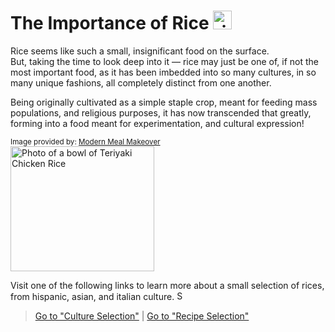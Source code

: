 # The Importance of Rice <img src="https://i.pinimg.com/564x/4c/0e/df/4c0edf5c95f6592fddbb54f48868a8f8.jpg" alt="rice bowl logo" width="30" height="30">
Rice seems like such a small, insignificant food on the surface.  
But, taking the time to look deep into it — rice may just be one of, if not the most important food, as it has been imbedded into so many cultures, in so many unique fashions, all completely distinct from one another.

Being originally cultivated as a simple staple crop, meant for feeding mass populations, and religious purposes, it has now transcended that greatly, forming into a food meant for experimentation, and cultural expression!

<sub>Image provided by: [Modern Meal Makeover](https://modernmealmakeover.com/teriyaki-chicken/)</sub>  
<img src="https://modernmealmakeover.com/wp-content/uploads/2020/10/IMG_6548-4.jpg" alt="Photo of a bowl of Teriyaki Chicken Rice" width="230" height="200">

Visit one of the following links to learn more about a small selection of rices, from hispanic, asian, and italian culture. <img src="https://cdn.creazilla.com/icons/3196742/emoji-smile-icon-lg.png" alt="Smiley Face Emoji" width="15" height="15">

> [Go to "Culture Selection"](Cultures/Culture_Selection.md) | [Go to "Recipe Selection"](Recipes/Recipe_Selection.md)

